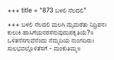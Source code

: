 +++
title = "873 ಬಳಲಿ ನೆಲದಲಿ"

+++
ಬಳಲಿ ನೆಲದಲಿ ಮಲಗಿ ಮೈಮರೆತು ನಿದ್ರಿಪನ।  
ಕುಲುಕಿ ಹಾಸಿಗೆಯನರಸೆನುವುದುಪಕೃತಿಯೆ?॥  
ಒಳಿತನೆಸಗುವೆನೆಂದು ನೆಮ್ಮದಿಯ ನುಂಗದಿರು।  
ಸುಲಭವಲ್ಲೊಳಿತೆಸಗೆ - ಮಂಕುತಿಮ್ಮ॥  
